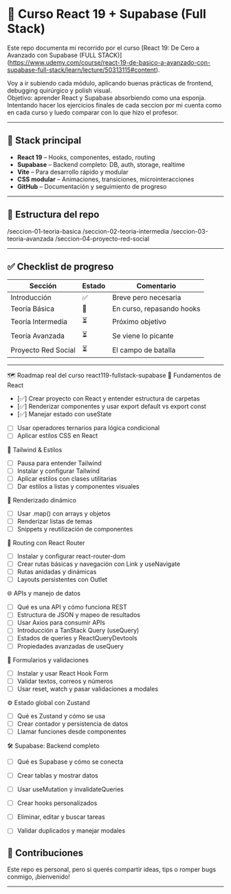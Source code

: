 # 🚀 Curso React 19 + Supabase (Full Stack)

Este repo documenta mi recorrido por el curso [React 19: De Cero a Avanzado con Supabase (FULL STACK)]
(https://www.udemy.com/course/react-19-de-basico-a-avanzado-con-supabase-full-stack/learn/lecture/50313115#content). 

Voy a ir subiendo cada módulo, aplicando buenas prácticas de frontend, debugging quirúrgico y polish visual.  
Objetivo: aprender React y Supabase absorbiendo como una esponja. 
Intentando hacer los ejercicios finales de cada seccion por mi cuenta como en cada curso y luedo comparar
con lo que hizo el profesor.

---

## 🧠 Stack principal

- **React 19** – Hooks, componentes, estado, routing
- **Supabase** – Backend completo: DB, auth, storage, realtime
- **Vite** – Para desarrollo rápido y modular
- **CSS modular** – Animaciones, transiciones, microinteracciones
- **GitHub** – Documentación y seguimiento de progreso

---

## 📁 Estructura del repo
/seccion-01-teoria-basica 
/seccion-02-teoria-intermedia 
/seccion-03-teoria-avanzada 
/seccion-04-proyecto-red-social 

---

## ✅ Checklist de progreso

| Sección | Estado | Comentario |
|--------|--------|------------|
| Introducción | ✅ | Breve pero necesaria |
| Teoría Básica | 🔄 | En curso, repasando hooks |
| Teoría Intermedia | ⏳ | Próximo objetivo |
| Teoría Avanzada | ⏳ | Se viene lo picante |
| Proyecto Red Social | ⏳ | El campo de batalla |

---

🗺️ Roadmap real del curso react119-fullstack-supabase
🔹 Fundamentos de React
- [✅] Crear proyecto con React y entender estructura de carpetas
- [✅] Renderizar componentes y usar export default vs export const
- [✅] Manejar estado con useState
- [ ] Usar operadores ternarios para lógica condicional
- [ ] Aplicar estilos CSS en React
      
🎨 Tailwind & Estilos
- [ ] Pausa para entender Tailwind
- [ ] Instalar y configurar Tailwind
- [ ] Aplicar estilos con clases utilitarias
- [ ] Dar estilos a listas y componentes visuales
      
🔁 Renderizado dinámico
- [ ] Usar .map() con arrays y objetos
- [ ] Renderizar listas de temas
- [ ] Snippets y reutilización de componentes
      
🧭 Routing con React Router
- [ ] Instalar y configurar react-router-dom
- [ ] Crear rutas básicas y navegación con Link y useNavigate
- [ ] Rutas anidadas y dinámicas
- [ ] Layouts persistentes con Outlet
      
🌐 APIs y manejo de datos
- [ ] Qué es una API y cómo funciona REST
- [ ] Estructura de JSON y mapeo de resultados
- [ ] Usar Axios para consumir APIs
- [ ] Introducción a TanStack Query (useQuery)
- [ ] Estados de queries y ReactQueryDevtools
- [ ] Propiedades avanzadas de useQuery
      
🧾 Formularios y validaciones
- [ ] Instalar y usar React Hook Form
- [ ] Validar textos, correos y números
- [ ] Usar reset, watch y pasar validaciones a modales
      
⚙️ Estado global con Zustand
- [ ] Qué es Zustand y cómo se usa
- [ ] Crear contador y persistencia de datos
- [ ] Llamar funciones desde componentes
      
🛠️ Supabase: Backend completo
- [ ] Qué es Supabase y cómo se conecta
- [ ] Crear tablas y mostrar datos
- [ ] Usar useMutation y invalidateQueries
- [ ] Crear hooks personalizados
- [ ] Eliminar, editar y buscar tareas
- [ ] Validar duplicados y manejar modales



## 🤝 Contribuciones

Este repo es personal, pero si querés compartir ideas, tips o romper bugs conmigo, ¡bienvenido!

---


